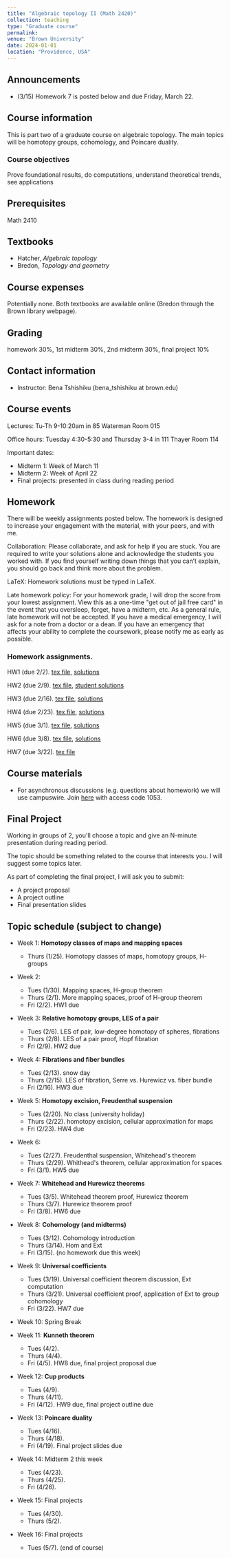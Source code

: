 ```yaml
---
title: "Algebraic topology II (Math 2420)"
collection: teaching
type: "Graduate course"
permalink:
venue: "Brown University"
date: 2024-01-01
location: "Providence, USA"
---
```


## Announcements

* (3/15) Homework 7 is posted below and due Friday, March 22. 

## Course information
This is part two of a graduate course on algebraic topology. The main topics will be homotopy groups, cohomology, and Poincare duality. 

### Course objectives

Prove foundational results, do computations, understand theoretical trends, see applications 

## Prerequisites

Math 2410

## Textbooks
* Hatcher, _Algebraic topology_
* Bredon, _Topology and geometry_


## Course expenses
Potentially none. Both textbooks are available online (Bredon through the Brown library webpage).

## Grading
homework 30%, 1st midterm 30%, 2nd midterm 30%, final project 10%

## Contact information 

* Instructor: Bena Tshishiku (bena_tshishiku at brown.edu)

## Course events 

Lectures: Tu-Th 9-10:20am in 85 Waterman Room 015

Office hours: Tuesday 4:30-5:30 and Thursday 3-4 in 111 Thayer Room 114

Important dates: 
* Midterm 1: Week of March 11
* Midterm 2: Week of April 22
* Final projects: presented in class during reading period

## Homework 

There will be weekly assignments posted below. The homework is designed to increase your engagement with the material, with your peers, and with me.

Collaboration: Please collaborate, and ask for help if you are stuck. You are required to write your solutions alone and acknowledge the students you worked with. If you find yourself writing down things that you can’t explain, you should go back and think more about the problem. 

LaTeX: Homework solutions must be typed in LaTeX. 

Late homework policy: For your homework grade, I will drop the score from your lowest assignment. View this as a one-time "get out of jail free card" in the event that you oversleep, forget, have a midterm, etc. As a general rule, late homework will not be accepted. If you have a medical emergency, I will ask for a note from a doctor or a dean. If you have an emergency that affects your ability to complete the coursework, please notify me as early as possible. 

### Homework assignments. 

HW1 (due 2/2). [tex file](https://bena-tshishiku.github.io/files/courses/2024-spring/242-hw1.tex), [solutions](https://bena-tshishiku.github.io/files/courses/2024-spring/hw1-solutions.pdf)


HW2 (due 2/9). [tex file](https://bena-tshishiku.github.io/files/courses/2024-spring/242-hw2.tex), [student solutions](https://bena-tshishiku.github.io/files/courses/2024-spring/hw2-student-solutions.pdf)


HW3 (due 2/16). [tex file](https://bena-tshishiku.github.io/files/courses/2024-spring/242-hw3.tex), [solutions](https://bena-tshishiku.github.io/files/courses/2024-spring/hw3-solutions.pdf) 


HW4 (due 2/23). [tex file](https://bena-tshishiku.github.io/files/courses/2024-spring/242-hw4.tex), [solutions](https://bena-tshishiku.github.io/files/courses/2024-spring/hw4-solutions.pdf)  


HW5 (due 3/1). [tex file](https://bena-tshishiku.github.io/files/courses/2024-spring/242-hw5.tex), [solutions](https://bena-tshishiku.github.io/files/courses/2024-spring/hw5-solutions.pdf)  


HW6 (due 3/8). [tex file](https://bena-tshishiku.github.io/files/courses/2024-spring/242-hw6.tex), [solutions](https://bena-tshishiku.github.io/files/courses/2024-spring/hw6-solutions.pdf)  


HW7 (due 3/22). [tex file](https://bena-tshishiku.github.io/files/courses/2024-spring/242-hw7.tex) 

## Course materials

* For asynchronous discussions (e.g. questions about homework) we will use campuswire. Join [here](https://campuswire.com/p/G95A9847A) with access code 1053. 


## Final Project
Working in groups of 2, you'll choose a topic and give an N-minute presentation during reading period. 

The topic should be something related to the course that interests you. I will suggest some topics later. 

As part of completing the final project, I will ask you to submit: 
* A project proposal 
* A project outline 
* Final presentation slides 


## Topic schedule (subject to change)


* Week 1: **Homotopy classes of maps and mapping spaces**
  * Thurs (1/25). Homotopy classes of maps, homotopy groups, H-groups

* Week 2: 
  * Tues (1/30). Mapping spaces, H-group theorem
  * Thurs (2/1). More mapping spaces, proof of H-group theorem
  * Fri (2/2). HW1 due

* Week 3: **Relative homotopy groups, LES of a pair**
  * Tues (2/6). LES of pair, low-degree homotopy of spheres, fibrations
  * Thurs (2/8). LES of a pair proof, Hopf fibration 
  * Fri (2/9). HW2 due

* Week 4: **Fibrations and fiber bundles**
  * Tues (2/13). snow day
  * Thurs (2/15). LES of fibration, Serre vs. Hurewicz vs. fiber bundle
  * Fri (2/16). HW3 due

* Week 5: **Homotopy excision, Freudenthal suspension**
  * Tues (2/20). No class (university holiday)
  * Thurs (2/22). homotopy excision, cellular approximation for maps
  * Fri (2/23). HW4 due

* Week 6: 
  * Tues (2/27). Freudenthal suspension, Whitehead's theorem
  * Thurs (2/29). Whithead's theorem, cellular approximation for spaces
  * Fri (3/1). HW5 due

* Week 7: **Whitehead and Hurewicz theorems**
  * Tues (3/5). Whitehead theorem proof, Hurewicz theorem
  * Thurs (3/7). Hurewicz theorem proof
  * Fri (3/8). HW6 due

* Week 8: **Cohomology (and midterms)**
  * Tues (3/12). Cohomology introduction
  * Thurs (3/14). Hom and Ext
  * Fri (3/15). (no homework due this week)

* Week 9: **Universal coefficients**
  * Tues (3/19). Universal coefficient theorem discussion, Ext computation
  * Thurs (3/21). Universal coefficient proof, application of Ext to group cohomology
  * Fri (3/22). HW7 due

* Week 10: Spring Break

* Week 11: **Kunneth theorem**
  * Tues (4/2). 
  * Thurs (4/4). 
  * Fri (4/5). HW8 due, final project proposal due

* Week 12: **Cup products**
  * Tues (4/9). 
  * Thurs (4/11). 
  * Fri (4/12). HW9 due, final project outline due

* Week 13: **Poincare duality**
  * Tues (4/16). 
  * Thurs (4/18). 
  * Fri (4/19). Final project slides due

* Week 14: Midterm 2 this week 
  * Tues (4/23).   
  * Thurs (4/25). 
  * Fri (4/26). 

* Week 15: Final projects
  * Tues (4/30). 
  * Thurs (5/2). 

* Week 16: Final projects
  * Tues (5/7). (end of course)
